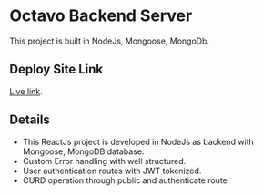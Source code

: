# Octavo Backend Server

This project is built in NodeJs, Mongoose, MongoDb.

## Deploy Site Link

[Live link](https://octavo.netlify.app/).

## Details

- This ReactJs project is developed in NodeJs as backend with Mongoose, MongoDB database.
- Custom Error handling with well structured.
- User authentication routes with JWT tokenized.
- CURD operation through public and authenticate route
